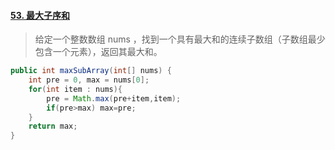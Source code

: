 #### [53. 最大子序和](https://leetcode-cn.com/problems/maximum-subarray/)

> 给定一个整数数组 nums ，找到一个具有最大和的连续子数组（子数组最少包含一个元素），返回其最大和。
>

```java
public int maxSubArray(int[] nums) {
	int pre = 0, max = nums[0];
    for(int item : nums){
        pre = Math.max(pre+item,item);
        if(pre>max) max=pre;
    }
    return max;
}
```


